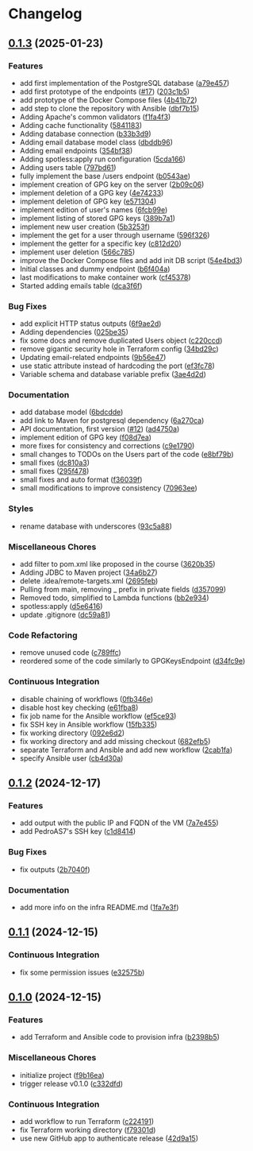 # Changelog

## [0.1.3](https://github.com/lentidas/DAI-2425-PW3/compare/v0.1.2...v0.1.3) (2025-01-23)


### Features

* add first implementation of the PostgreSQL database ([a79e457](https://github.com/lentidas/DAI-2425-PW3/commit/a79e4576232aba9fa6eb6e35b67ef8cd8e1c9366))
* add first prototype of the endpoints ([#17](https://github.com/lentidas/DAI-2425-PW3/issues/17)) ([203c1b5](https://github.com/lentidas/DAI-2425-PW3/commit/203c1b56e2a46bae41b1a258c56f8b546a5ba500))
* add prototype of the Docker Compose files ([4b41b72](https://github.com/lentidas/DAI-2425-PW3/commit/4b41b728d3663497bd1c52ae838368d33c2ae374))
* add step to clone the repository with Ansible ([dbf7b15](https://github.com/lentidas/DAI-2425-PW3/commit/dbf7b15a57f34e707db5847b17320251824754cf))
* Adding Apache's common validators ([f1fa4f3](https://github.com/lentidas/DAI-2425-PW3/commit/f1fa4f311884a21dad958a991f32c7873f8f173b))
* Adding cache functionality ([5841183](https://github.com/lentidas/DAI-2425-PW3/commit/5841183f3da2728c090141b1d84756109144cda6))
* Adding database connection ([b33b3d9](https://github.com/lentidas/DAI-2425-PW3/commit/b33b3d97192ca10f600d8352b311879f4c4db290))
* Adding email database model class ([dbddb96](https://github.com/lentidas/DAI-2425-PW3/commit/dbddb96f872f371f4ca89e6808186f61b16af76b))
* Adding email endpoints ([354bf38](https://github.com/lentidas/DAI-2425-PW3/commit/354bf38cb70838880ca6c8fc8d4f453a4c03271c))
* Adding spotless:apply run configuration ([5cda166](https://github.com/lentidas/DAI-2425-PW3/commit/5cda16672a6efa68c960770daaa6d0c6c02e7bfe))
* Adding users table ([797bd61](https://github.com/lentidas/DAI-2425-PW3/commit/797bd61063fc4c8fb8e25163b6d519264984c28c))
* fully implement the base /users endpoint ([b0543ae](https://github.com/lentidas/DAI-2425-PW3/commit/b0543ae1b0e5f9b375ce18a4f8a7de4f7b98f88e))
* implement creation of GPG key on the server ([2b09c06](https://github.com/lentidas/DAI-2425-PW3/commit/2b09c06ec552368cd992217841cb3d91dfea5106))
* implement deletion of a GPG key ([4e74233](https://github.com/lentidas/DAI-2425-PW3/commit/4e74233f2d40d8428ebd8b07411f7dea4f3c8b16))
* implement deletion of GPG key ([e571304](https://github.com/lentidas/DAI-2425-PW3/commit/e571304bae8e6209393785123507c035853935c5))
* implement edition of user's names ([6fcb99e](https://github.com/lentidas/DAI-2425-PW3/commit/6fcb99eede11fc736d7fa037bdff987c581958c3))
* implement listing of stored GPG keys ([389b7a1](https://github.com/lentidas/DAI-2425-PW3/commit/389b7a1b8d3a2b759bf1ed91bc411e2edf564f7c))
* implement new user creation ([5b3253f](https://github.com/lentidas/DAI-2425-PW3/commit/5b3253f3a9672376287980cda321cf33b861237c))
* implement the get for a user through username ([596f326](https://github.com/lentidas/DAI-2425-PW3/commit/596f32613d5e22a2078d1a15df9309a933016110))
* implement the getter for a specific key ([c812d20](https://github.com/lentidas/DAI-2425-PW3/commit/c812d2069ae1f164975ad0501616d0fa4e04e8cc))
* implement user deletion ([566c785](https://github.com/lentidas/DAI-2425-PW3/commit/566c7858acab47e9c2f0a63741b82c21738a459c))
* improve the Docker Compose files and add init DB script ([54e4bd3](https://github.com/lentidas/DAI-2425-PW3/commit/54e4bd3e1be4ec690f69ea1c8dcb47f37b7bb712))
* Initial classes and dummy endpoint ([b6f404a](https://github.com/lentidas/DAI-2425-PW3/commit/b6f404a2c52508ee9760439d69eed6494feee6cf))
* last modifications to make container work ([cf45378](https://github.com/lentidas/DAI-2425-PW3/commit/cf453781937a162ddf0d586e586163c427b51ddc))
* Started adding emails table ([dca3f6f](https://github.com/lentidas/DAI-2425-PW3/commit/dca3f6face49c81500a0d93b6623d6bd7b6e549f))


### Bug Fixes

* add explicit HTTP status outputs ([6f9ae2d](https://github.com/lentidas/DAI-2425-PW3/commit/6f9ae2d24a6c960dd14c1bb0ce23c6cdd77b9108))
* Adding dependencies ([025be35](https://github.com/lentidas/DAI-2425-PW3/commit/025be35d2348731c1734752c930165a95bf1799b))
* fix some docs and remove duplicated Users object ([c220ccd](https://github.com/lentidas/DAI-2425-PW3/commit/c220ccd6ddd16161be7d8a6aa174b7d8b19c77de))
* remove gigantic security hole in Terraform config ([34bd29c](https://github.com/lentidas/DAI-2425-PW3/commit/34bd29cdc381bdd3a23eef4b7de3f674348502f2))
* Updating email-related endpoints ([9b56e47](https://github.com/lentidas/DAI-2425-PW3/commit/9b56e472ff184e0cd3ee1f457c04b0ef06aa02be))
* use static attribute instead of hardcoding the port ([ef3fc78](https://github.com/lentidas/DAI-2425-PW3/commit/ef3fc7854f69af49f71835fa6a0c2858f8ea669a))
* Variable schema and database variable prefix ([3ae4d2d](https://github.com/lentidas/DAI-2425-PW3/commit/3ae4d2da2cda44d678e492a0e0d1d7b2f28c6da8))


### Documentation

* add database model ([6bdcdde](https://github.com/lentidas/DAI-2425-PW3/commit/6bdcdde4cb272f5c62e792dcafb1a4c5b5abdf9f))
* add link to Maven for postgresql dependency ([6a270ca](https://github.com/lentidas/DAI-2425-PW3/commit/6a270ca693bdb9e0d7412d317471e36dadffbfe9))
* API documentation, first version ([#12](https://github.com/lentidas/DAI-2425-PW3/issues/12)) ([ad4750a](https://github.com/lentidas/DAI-2425-PW3/commit/ad4750a9c063297a0ec9e2239ab1273c0056421c))
* implement edition of GPG key ([f08d7ea](https://github.com/lentidas/DAI-2425-PW3/commit/f08d7eab7c7cadc042b9ae1d7445c11c895a0539))
* more fixes for consistency and corrections ([c9e1790](https://github.com/lentidas/DAI-2425-PW3/commit/c9e1790a29208f08a8565d76a57275e1e7e36b2e))
* small changes to TODOs on the Users part of the code ([e8bf79b](https://github.com/lentidas/DAI-2425-PW3/commit/e8bf79b00854efc03690d47aef5c9ad8a4eb663d))
* small fixes ([dc810a3](https://github.com/lentidas/DAI-2425-PW3/commit/dc810a3b88de558bb0db5b909e281619ce18b016))
* small fixes ([295f478](https://github.com/lentidas/DAI-2425-PW3/commit/295f478493632273d1db06a9cadea6774bcd4e9c))
* small fixes and auto format ([f36039f](https://github.com/lentidas/DAI-2425-PW3/commit/f36039f8362ae0ec6c7e800b7dfe05fe7add3b41))
* small modifications to improve consistency ([70963ee](https://github.com/lentidas/DAI-2425-PW3/commit/70963eeb20d4e20256d7d24551f6d1a806c57a7f))


### Styles

* rename database with underscores ([93c5a88](https://github.com/lentidas/DAI-2425-PW3/commit/93c5a88f60f59f04a70223e6806b7f46be417e7a))


### Miscellaneous Chores

* add filter to pom.xml like proposed in the course ([3620b35](https://github.com/lentidas/DAI-2425-PW3/commit/3620b350e73cf8a38facb86cc2d72fd528681ee6))
* Adding JDBC to Maven project ([34a6b27](https://github.com/lentidas/DAI-2425-PW3/commit/34a6b27d3a479f2193949c03997cfb84e38c8c07))
* delete .idea/remote-targets.xml ([2695feb](https://github.com/lentidas/DAI-2425-PW3/commit/2695feb3e5ee4d2c6889fbe322c1b33f25fd76a4))
* Pulling from main, removing _ prefix in private fields ([d357099](https://github.com/lentidas/DAI-2425-PW3/commit/d35709967ce06a28ff2ec66fc2417819078e2f38))
* Removed todo, simplified to Lambda functions ([bb2e934](https://github.com/lentidas/DAI-2425-PW3/commit/bb2e93446678f598ee6c8fb4ca55dc7314ae02f3))
* spotless:apply ([d5e6416](https://github.com/lentidas/DAI-2425-PW3/commit/d5e64167d85493b772aa638509f6cae6ce6c5007))
* update .gitignore ([dc59a81](https://github.com/lentidas/DAI-2425-PW3/commit/dc59a81af6c272cd12cada7288371724c25d6cd7))


### Code Refactoring

* remove unused code ([c789ffc](https://github.com/lentidas/DAI-2425-PW3/commit/c789ffc4abd471dae1235a215fd6d4e597368876))
* reordered some of the code similarly to GPGKeysEndpoint ([d34fc9e](https://github.com/lentidas/DAI-2425-PW3/commit/d34fc9e3974f14848ddbc8eeb6dc4a1153117b1f))


### Continuous Integration

* disable chaining of workflows ([0fb346e](https://github.com/lentidas/DAI-2425-PW3/commit/0fb346ed7ebad7e92fc76a5940f20b060f290ed1))
* disable host key checking ([e61fba8](https://github.com/lentidas/DAI-2425-PW3/commit/e61fba8f0ed9ab13a608675b24f8525538da5559))
* fix job name for the Ansible workflow ([ef5ce93](https://github.com/lentidas/DAI-2425-PW3/commit/ef5ce9315aba48fd5520a92ded9da8043130c61b))
* fix SSH key in Ansible workflow ([15fb335](https://github.com/lentidas/DAI-2425-PW3/commit/15fb335ab08bed79172a5747ec45d4d9273f4824))
* fix working directory ([092e6d2](https://github.com/lentidas/DAI-2425-PW3/commit/092e6d227f2608d250d97ee288b0cb4bbe4ec175))
* fix working directory and add missing checkout ([682efb5](https://github.com/lentidas/DAI-2425-PW3/commit/682efb56a966c7aad25fd8ee9754761d7b741300))
* separate Terraform and Ansible and add new workflow ([2cab1fa](https://github.com/lentidas/DAI-2425-PW3/commit/2cab1fa42a0ea52758766a6f5dd984de5d86257b))
* specify Ansible user ([cb4d30a](https://github.com/lentidas/DAI-2425-PW3/commit/cb4d30ad208d779fe37027146d428d4e3a20cf63))

## [0.1.2](https://github.com/lentidas/DAI-2425-PW3/compare/v0.1.1...v0.1.2) (2024-12-17)


### Features

* add output with the public IP and FQDN of the VM ([7a7e455](https://github.com/lentidas/DAI-2425-PW3/commit/7a7e4554f350b8f65ae2775353f7480633e3d5de))
* add PedroAS7's SSH key ([c1d8414](https://github.com/lentidas/DAI-2425-PW3/commit/c1d8414757d38a8e015205dbe59a49b13786fa45))


### Bug Fixes

* fix outputs ([2b7040f](https://github.com/lentidas/DAI-2425-PW3/commit/2b7040f49f361d350d821783422d6bc13ce66844))


### Documentation

* add more info on the infra README.md ([1fa7e3f](https://github.com/lentidas/DAI-2425-PW3/commit/1fa7e3f108ccc04ca9e5a5b4916d1cbc8d1af228))

## [0.1.1](https://github.com/lentidas/DAI-2425-PW3/compare/v0.1.0...v0.1.1) (2024-12-15)


### Continuous Integration

* fix some permission issues ([e32575b](https://github.com/lentidas/DAI-2425-PW3/commit/e32575ba92873d0bfb9f6c76538f3b421b7fe8e1))

## [0.1.0](https://github.com/lentidas/DAI-2425-PW3/compare/v0.1.0...v0.1.0) (2024-12-15)


### Features

* add Terraform and Ansible code to provision infra ([b2398b5](https://github.com/lentidas/DAI-2425-PW3/commit/b2398b5f91a580f1de88f0e9fc4eb854b9138c95))


### Miscellaneous Chores

* initialize project ([f9b16ea](https://github.com/lentidas/DAI-2425-PW3/commit/f9b16eafdfdc5370eb11eb0c9a13c84af09e3080))
* trigger release v0.1.0 ([c332dfd](https://github.com/lentidas/DAI-2425-PW3/commit/c332dfde72aa172edc3f3ab9a60065e96e4b326a))


### Continuous Integration

* add workflow to run Terraform ([c224191](https://github.com/lentidas/DAI-2425-PW3/commit/c22419171ac5a0e8363694616f2cf469163a2d6e))
* fix Terraform working directory ([f79301d](https://github.com/lentidas/DAI-2425-PW3/commit/f79301d18bfb75177e124c64d7981c923a925687))
* use new GitHub app to authenticate release ([42d9a15](https://github.com/lentidas/DAI-2425-PW3/commit/42d9a15739530cc2d138a7d4b44c081e913e93e5))
